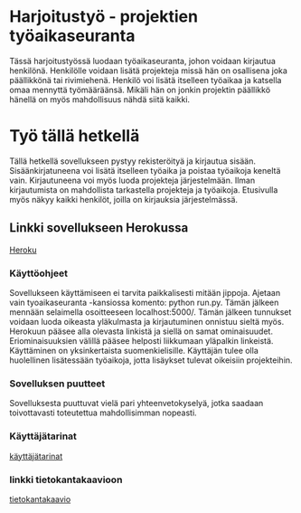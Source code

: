 # Harjoitustyö - projektien työaikaseuranta

Tässä harjoitustyössä luodaan työaikaseuranta, johon voidaan kirjautua henkilönä.
Henkilölle voidaan lisätä projekteja missä hän on osallisena joka päällikkönä tai 
rivimiehenä. Henkilö voi lisätä itselleen työaikaa ja katsella omaa mennyttä työmääräänsä. Mikäli hän on jonkin projektin päällikkö hänellä on myös 
mahdollisuus nähdä siitä kaikki.

# Työ tällä hetkellä

Tällä hetkellä sovellukseen pystyy rekisteröityä ja kirjautua sisään. Sisäänkirjatuneena voi lisätä itselleen työaika ja poistaa työaikoja keneltä vain. Kirjautuneena voi myös luoda projekteja järjestelmään. 
Ilman kirjautumista on mahdollista tarkastella projekteja ja työaikoja. Etusivulla myös näkyy kaikki henkilöt, joilla on kirjauksia järjestelmässä.

## Linkki sovellukseen Herokussa
[Heroku](https://tsoha-tyoaikaseuranta.herokuapp.com/)

### Käyttöohjeet 
Sovellukseen käyttämiseen ei tarvita paikkalisesti mitään jippoja. Ajetaan vain tyoaikaseuranta -kansiossa komento: python run.py. Tämän jälkeen mennään selaimella osoitteeseen localhost:5000/. Tämän 
jälkeen tunnukset voidaan luoda oikeasta yläkulmasta ja kirjautuminen onnistuu sieltä myös. Herokuun pääsee alla olevasta linkistä ja siellä on samat ominaisuudet. Eriominaisuuksien välillä pääsee helposti 
liikkumaan yläpalkin linkeistä. Käyttäminen on yksinkertaista suomenkielisille. Käyttäjän tulee olla huolellinen lisätessään työaikoja, jotta lisäykset tulevat oikeisiin projekteihin.

### Sovelluksen puutteet
Sovelluksesta puuttuvat vielä pari yhteenvetokyselyä, jotka saadaan toivottavasti toteutettua mahdollisimman nopeasti.

### Käyttäjätarinat
[käyttäjätarinat](https://github.com/karhuherra/nytsaisitoimia/blob/master/documentation/userstory)

### linkki tietokantakaavioon
[tietokantakaavio](https://github.com/karhuherra/nytsaisitoimia/blob/master/documentation/85aa0012.png)

